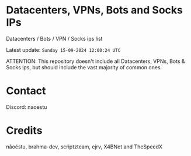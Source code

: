 # Datacenters, VPNs, Bots and Socks IPs
 
Datacenters / Bots / VPN / Socks ips list

Latest update: `Sunday 15-09-2024 12:00:24 UTC` 

ATTENTION: This repository doesn't include all Datacenters, VPNs, Bots & Socks ips, 
but should include the vast majority of common ones.

# Contact
Discord: naoestu

# Credits
nãoéstu, brahma-dev, scriptzteam, ejrv, X4BNet and TheSpeedX
